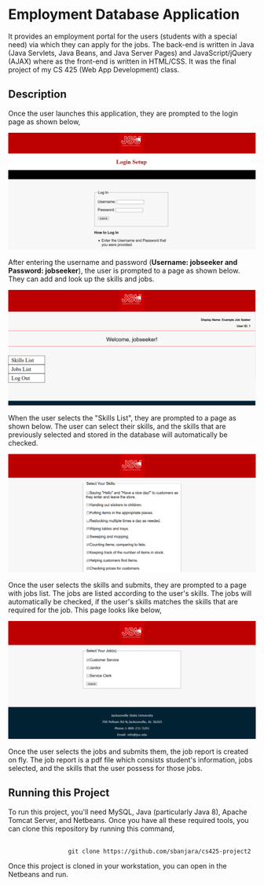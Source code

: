 #  Employment Database Application
   It provides an employment portal for the users (students with a special need) via which they can apply for the jobs. The back-end is written in Java (Java Servlets, Java Beans, and Java Server Pages) and JavaScript/jQuery (AJAX) where as the front-end is written in HTML/CSS.
   It was the final project of my CS 425 (Web App Development) class. 
##
## Description
   Once the user launches this application, they are prompted to the login page as shown below,
   
   ![picture](employment1.PNG)
   
   After entering the username and password (**Username: jobseeker and Password: jobseeker**), the user is prompted to a page as shown below. They can add and look up the skills and jobs.
   
   ![picture](employment2.PNG)
   
   When the user selects the "Skills List", they are prompted to a page as shown below. The user can select their skills, and the skills that are previously selected and stored in the database will automatically be checked.
   
   ![picture](employment3.PNG)
   
   Once the user selects the skills and submits, they are prompted to a page with jobs list. The jobs are listed according to the user's skills. The jobs will automatically be checked, if the user's skills matches the skills that are required for the job. This page looks like below,
   
   ![picture](employment4.png)
   
   Once the user selects the jobs and submits them, the job report is created on fly. The job report is a pdf file which consists student's information, jobs selected, and the skills that the user possess for those jobs.
   
##
## Running this Project
   To run this project, you'll need MySQL, Java (particularly Java 8), Apache Tomcat Server, and Netbeans. Once you have all these required tools, you can clone this repository by running this command,
   ##
                     git clone https://github.com/sbanjara/cs425-project2
   Once this project is cloned in your workstation, you can open  in the Netbeans and run.
